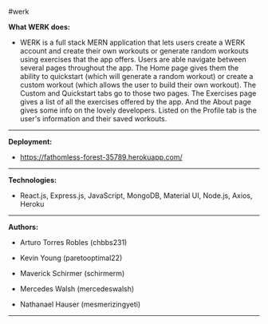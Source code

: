 #werk

**What WERK does:**

- WERK is a full stack MERN application that lets users create a WERK account and create their own workouts or generate random workouts using exercises that the app offers. Users are able navigate between several pages throughout the app. The Home page gives them the ability to quickstart (which will generate a random workout) or create a custom workout (which allows the user to build their own workout). The Custom and Quickstart tabs go to those two pages. The Exercises page gives a list of all the exercises offered by the app. And the About page gives some info on the lovely developers. Listed on the Profile tab is the user's information and their saved workouts.

---

**Deployment:**

- https://fathomless-forest-35789.herokuapp.com/

---

**Technologies:**

- React.js, Express.js, JavaScript, MongoDB, Material UI, Node.js, Axios, Heroku

---

**Authors:**

- Arturo Torres Robles (chbbs231)

- Kevin Young (paretooptimal22)

- Maverick Schirmer (schirmerm)

- Mercedes Walsh (mercedeswalsh)

- Nathanael Hauser (mesmerizingyeti)

---